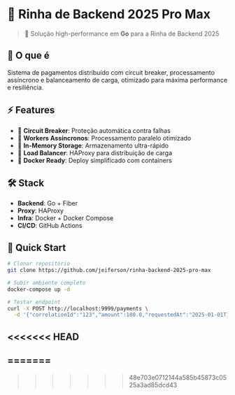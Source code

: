 # 🏁 Rinha de Backend 2025 Pro Max

> 🚀 Solução high-performance em **Go** para a Rinha de Backend 2025

## 🎯 O que é

Sistema de pagamentos distribuído com circuit breaker, processamento assíncrono e balanceamento de carga, otimizado para máxima performance e resiliência.

## ⚡ Features

- 🔄 **Circuit Breaker**: Proteção automática contra falhas
- 🧵 **Workers Assíncronos**: Processamento paralelo otimizado  
- 💾 **In-Memory Storage**: Armazenamento ultra-rápido
- 🔀 **Load Balancer**: HAProxy para distribuição de carga
- 🐳 **Docker Ready**: Deploy simplificado com containers

## 🛠️ Stack

- **Backend**: Go + Fiber
- **Proxy**: HAProxy
- **Infra**: Docker + Docker Compose
- **CI/CD**: GitHub Actions

## 🚀 Quick Start

```bash
# Clonar repositório
git clone https://github.com/jeiferson/rinha-backend-2025-pro-max

# Subir ambiente completo
docker-compose up -d

# Testar endpoint
curl -X POST http://localhost:9999/payments \
  -d '{"correlationId":"123","amount":100.0,"requestedAt":"2025-01-01T10:00:00Z"}'
```

<<<<<<< HEAD
---
=======
---
>>>>>>> 48e703e0712144a585b45873c0525a3ad85dcd43
